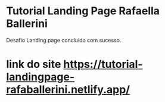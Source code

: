 # Tutorial Landing Page Rafaella Ballerini

Desafio Landing page concluido com sucesso.



# link do site https://tutorial-landingpage-rafaballerini.netlify.app/
